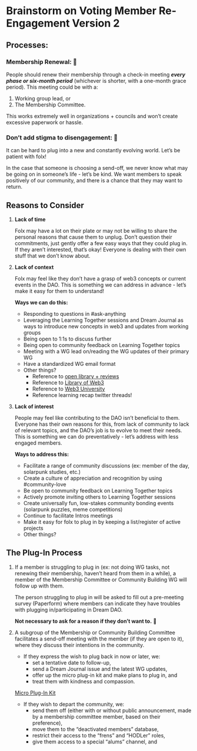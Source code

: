# Brainstorm on Voting Member Re-Engagement Version 2

## Processes:

### **Membership Renewal:** 🤝

People should renew their membership through a check-in meeting ***every phase or six-month period*** (whichever is shorter, with a one-month grace period). This meeting could be with a:

1. Working group lead, or 
2. The Membership Committee.

This works extremely well in organizations + councils and won’t create excessive paperwork or hassle.

### **Don’t add stigma to disengagement:** 🥰

It can be hard to plug into a new and constantly evolving world. Let’s be patient with folx!

In the case that someone is choosing a send-off, we never know what may be going on in someone’s life - let’s be kind. We want members to speak positively of our community, and there is a chance that they may want to return.

## Reasons to Consider

1. **Lack of time**
    
    Folx may have a lot on their plate or may not be willing to share the personal reasons that cause them to unplug. Don’t question their commitments, just gently offer a few easy ways that they could plug in. If they aren’t interested, that’s okay! Everyone is dealing with their own stuff that we don’t know about.
    
2. **Lack of context**
    
    Folx may feel like they don’t have a grasp of web3 concepts or current events in the DAO. This is something we can address in advance - let’s make it easy for them to understand!
    
    **Ways we can do this:**
    
    - Responding to questions in #ask-anything
    - Leveraging the Learning Together sessions and Dream Journal as ways to introduce new concepts in web3 and updates from working groups
    - Being open to 1:1s to discuss further
    - Being open to community feedback on Learning Together topics
    - Meeting with a WG lead on/reading the WG updates of their primary WG
    - Have a standardized WG email format
    - Other things?
        - Reference to [open library + reviews](../../Evergreen%20Documents%20976d2984e99f4146b4283457a2303a7c/Evergreen%20Documents%20Database%20db1ccc6322ae474dba4b59d6b687d080/Dream%20DAO%20Learning%20Resources%2009d28d2fc90244639f0555bc8dfdb2cc/Dream%20DAO%20Open%20Library%20(w%20Reviews)%20738d91bcf871449294f962e3b59f467c.md)
        - Reference to [Library of Web3](https://www.alexdphan.com/research/library-of-web3)
        - Reference to [Web3 University](https://www.web3.university/)
        - Reference learning recap twitter threads!
3. **Lack of interest**
    
    People may feel like contributing to the DAO isn’t beneficial to them. Everyone has their own reasons for this, from lack of community to lack of relevant topics, and the DAO’s job is to evolve to meet their needs. This is something we can do preventatively - let’s address with less engaged members.
    
    **Ways to address this:**
    
    - Facilitate a range of community discussions (ex: member of the day, solarpunk studies, etc.)
    - Create a culture of appreciation and recognition by using #community-love
    - Be open to community feedback on Learning Together topics
    - Actively promote inviting others to Learning Together sessions
    - Create universally fun, low-stakes community bonding events (solarpunk puzzles, meme competitions)
    - Continue to facilitate Intros meetings
    - Make it easy for folx to plug in by keeping a list/register of active projects
    - Other things?

## The Plug-In Process

1. If a member is struggling to plug in (ex: not doing WG tasks, not renewing their membership, haven’t heard from them in a while), a member of the Membership Committee or Community Building WG will follow up with them. 
    
    The person struggling to plug in will be asked to fill out a pre-meeting survey (Paperform) where members can indicate they have troubles with plugging in/participating in Dream DAO.
    
    **Not necessary to ask for a reason if they don’t want to.** 💓
    
2. A subgroup of the Membership or Community Building Committee facilitates a send-off meeting with the member (if they are open to it), where they discuss their intentions in the community.
    
    
    - If they express the wish to plug back in now or later, we:
        - set a tentative date to follow-up,
        - send a Dream Journal issue and the latest WG updates,
        - offer up the micro plug-in kit and make plans to plug in, and
        - treat them with kindness and compassion.
    
    [Micro Plug-In Kit](Brainstorm%20on%20Voting%20Member%20Re-Engagement%20Version%20%207b368343a4f348589bd1052b3ec71c7b/Micro%20Plug-In%20Kit%20b2132a3c0e3c4ec690af4d4676c66d10.md)
    
    - If they wish to depart the community, we:
        - send them off (either with or without public announcement, made by a membership committee member, based on their preference),
        - move them to the “deactivated members” database,
        - restrict their access to the “frens” and “HODLer” roles,
        - give them access to a special “alums” channel, and